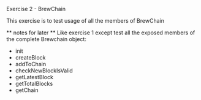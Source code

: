 Exercise 2 - BrewChain

This exercise is to test usage of all the members of BrewChain

** notes for later **
Like exercise 1 except test all the exposed members of the complete Brewchain object:
- init
- createBlock
- addToChain
- checkNewBlockIsValid
- getLatestBlock
- getTotalBlocks
- getChain
